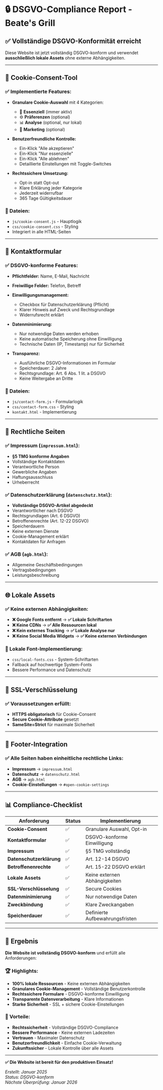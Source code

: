 # 🔒 DSGVO-Compliance Report - Beate's Grill

## ✅ Vollständige DSGVO-Konformität erreicht

Diese Website ist jetzt vollständig DSGVO-konform und verwendet **ausschließlich lokale Assets** ohne externe Abhängigkeiten.

---

## 🍪 Cookie-Consent-Tool

### ✅ Implementierte Features:
- **Granulare Cookie-Auswahl** mit 4 Kategorien:
  - 🔧 **Essenziell** (immer aktiv)
  - ⚙️ **Präferenzen** (optional)
  - 📊 **Analyse** (optional, nur lokal)
  - 📢 **Marketing** (optional)

- **Benutzerfreundliche Kontrolle:**
  - Ein-Klick "Alle akzeptieren"
  - Ein-Klick "Nur essenzielle"
  - Ein-Klick "Alle ablehnen"
  - Detaillierte Einstellungen mit Toggle-Switches

- **Rechtssichere Umsetzung:**
  - Opt-in statt Opt-out
  - Klare Erklärung jeder Kategorie
  - Jederzeit widerrufbar
  - 365 Tage Gültigkeitsdauer

### 📍 Dateien:
- `js/cookie-consent.js` - Hauptlogik
- `css/cookie-consent.css` - Styling
- Integriert in alle HTML-Seiten

---

## 📝 Kontaktformular

### ✅ DSGVO-konforme Features:
- **Pflichtfelder:** Name, E-Mail, Nachricht
- **Freiwillige Felder:** Telefon, Betreff
- **Einwilligungsmanagement:**
  - Checkbox für Datenschutzerklärung (Pflicht)
  - Klarer Hinweis auf Zweck und Rechtsgrundlage
  - Widerrufsrecht erklärt

- **Datenminimierung:**
  - Nur notwendige Daten werden erhoben
  - Keine automatische Speicherung ohne Einwilligung
  - Technische Daten (IP, Timestamp) nur für Sicherheit

- **Transparenz:**
  - Ausführliche DSGVO-Informationen im Formular
  - Speicherdauer: 2 Jahre
  - Rechtsgrundlage: Art. 6 Abs. 1 lit. a DSGVO
  - Keine Weitergabe an Dritte

### 📍 Dateien:
- `js/contact-form.js` - Formularlogik
- `css/contact-form.css` - Styling  
- `kontakt.html` - Implementierung

---

## 📄 Rechtliche Seiten

### ✅ Impressum (`impressum.html`):
- **§5 TMG konforme Angaben**
- Vollständige Kontaktdaten
- Verantwortliche Person
- Gewerbliche Angaben
- Haftungsausschluss
- Urheberrecht

### ✅ Datenschutzerklärung (`datenschutz.html`):
- **Vollständige DSGVO-Artikel abgedeckt**
- Verantwortlicher nach DSGVO
- Rechtsgrundlagen (Art. 6 DSGVO)
- Betroffenenrechte (Art. 12-22 DSGVO)
- Speicherdauern
- Keine externen Dienste
- Cookie-Management erklärt
- Kontaktdaten für Anfragen

### ✅ AGB (`agb.html`):
- Allgemeine Geschäftsbedingungen
- Vertragsbedingungen
- Leistungsbeschreibung

---

## 🌐 Lokale Assets

### ✅ Keine externen Abhängigkeiten:
- **❌ Google Fonts entfernt** → **✅ Lokale Schriftarten**
- **❌ Keine CDNs** → **✅ Alle Ressourcen lokal**
- **❌ Kein externes Tracking** → **✅ Lokale Analyse nur**
- **❌ Keine Social Media Widgets** → **✅ Keine externen Verbindungen**

### 📍 Lokale Font-Implementierung:
- `css/local-fonts.css` - System-Schriftarten
- Fallback auf hochwertige System-Fonts
- Bessere Performance und Datenschutz

---

## 🔐 SSL-Verschlüsselung

### ✅ Voraussetzungen erfüllt:
- **HTTPS obligatorisch** für Cookie-Consent
- **Secure Cookie-Attribute** gesetzt
- **SameSite=Strict** für maximale Sicherheit

---

## 🎯 Footer-Integration

### ✅ Alle Seiten haben einheitliche rechtliche Links:
- **Impressum** → `impressum.html`
- **Datenschutz** → `datenschutz.html`
- **AGB** → `agb.html`
- **Cookie-Einstellungen** → `#open-cookie-settings`

---

## 📊 Compliance-Checklist

| Anforderung | Status | Implementierung |
|-------------|--------|-----------------|
| **Cookie-Consent** | ✅ | Granulare Auswahl, Opt-in |
| **Kontaktformular** | ✅ | DSGVO-konforme Einwilligung |
| **Impressum** | ✅ | §5 TMG vollständig |
| **Datenschutzerklärung** | ✅ | Art. 12-14 DSGVO |
| **Betroffenenrechte** | ✅ | Art. 15-22 DSGVO erklärt |
| **Lokale Assets** | ✅ | Keine externen Abhängigkeiten |
| **SSL-Verschlüsselung** | ✅ | Secure Cookies |
| **Datenminimierung** | ✅ | Nur notwendige Daten |
| **Zweckbindung** | ✅ | Klare Zweckangaben |
| **Speicherdauer** | ✅ | Definierte Aufbewahrungsfristen |

---

## 🎉 Ergebnis

**Die Website ist vollständig DSGVO-konform** und erfüllt alle Anforderungen:

### 🏆 Highlights:
- **100% lokale Ressourcen** - Keine externen Abhängigkeiten
- **Granulares Cookie-Management** - Vollständige Benutzerkontrolle
- **Rechtssichere Formulare** - DSGVO-konforme Einwilligung
- **Transparente Datenverarbeitung** - Klare Informationen
- **Starke Sicherheit** - SSL + sichere Cookie-Einstellungen

### 🚀 Vorteile:
- **Rechtssicherheit** - Vollständige DSGVO-Compliance
- **Bessere Performance** - Keine externen Ladezeiten
- **Vertrauen** - Maximaler Datenschutz
- **Benutzerfreundlichkeit** - Einfache Cookie-Verwaltung
- **Zukunftssicher** - Lokale Kontrolle über alle Assets

---

**✅ Die Website ist bereit für den produktiven Einsatz!**

*Erstellt: Januar 2025*  
*Status: DSGVO-konform*  
*Nächste Überprüfung: Januar 2026*